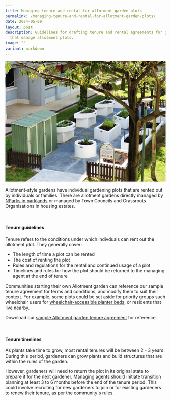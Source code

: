 ```yaml
---
title: Managing tenure and rental for allotment garden plots
permalink: /managing-tenure-and-rental-for-allotment-garden-plots/
date: 2024-05-09
layout: post
description: Guidelines for drafting tenure and rental agreements for gardens
  that manage allotment plots.
image: ""
variant: markdown
---
```

<img title="A small allotment garden in a housing estate. Photo by Jacqueline Chua." src="/images/Garden%20design/OpenGarden_JacChua.jpg">
<p>Allotment-style gardens have individual gardening plots that are rented out by individuals or families. There are allotment gardens directly managed by <a href="/get-involved/allotment-gardens/">NParks in parklands</a> or managed by Town Councils and Grassroots Organisations in housing estates.</p>
<br>
<h4>Tenure guidelines</h4>
<p>Tenure refers to the conditions under which indivduals can rent out the allotment plot. They generally cover:</p>
<ul>
	<li>The length of time a plot can be rented</li>
	<li>The cost of renting the plot</li>
	<li>Rules and regulations for the rental and continued usage of a plot</li>
	<li>Timelines and rules for how the plot should be returned to the managing agent at the end of tenure</li>
	</ul>
<p>Communities starting their own Allotment garden can reference our sample tenure agreement for terms and conditions, and modify them to suit their context. For example, some plots could be set aside for priority groups such wheelchair users for <a href="/page-index/hardscapes/planter-beds/">wheelchair-accessible planter beds</a>, or residents that live nearby.</p>
<p>Download our <a href="">sample Allotment garden tenure agreement</a> for reference.</p>
<br>
<h4>Tenure timelines</h4>
<p>As plants take time to grow, most rental tenures will be between 2 - 3 years. During this period, gardeners can grow  plants and build structures that are within the rules of the garden.</p>
<p>However, gardeners will need to return the plot in its original state to prepare it for the next gardener. Managing agents should initiate transition planning at least 3 to 6 months before the end of the tenure period. This could involve recruiting for new gardeners to join or for existing gardeners to renew their tenure, as per the community's rules. </p>

<br>